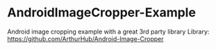 # AndroidImageCropper-Example
Android image cropping example with a great 3rd party library
Library: https://github.com/ArthurHub/Android-Image-Cropper
